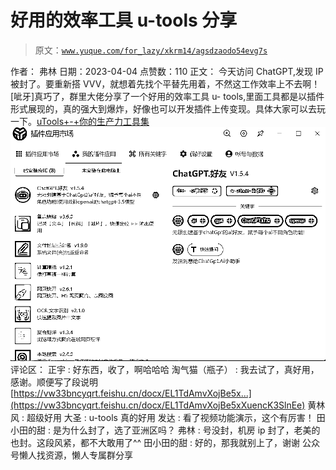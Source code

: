 # 好用的效率工具 u-tools 分享

> 原文：[`www.yuque.com/for_lazy/xkrm14/agsdzaodo54evg7s`](https://www.yuque.com/for_lazy/xkrm14/agsdzaodo54evg7s)

<ne-p id="u14f16ec5" data-lake-id="u14f16ec5">作者： 弗林</ne-p> <ne-p id="uc7fbf83b" data-lake-id="uc7fbf83b">日期：2023-04-04</ne-p> <ne-p id="u9cc6c9c9" data-lake-id="u9cc6c9c9">点赞数：110</ne-p> <ne-hole id="u72c25056" data-lake-id="u72c25056"><ne-card data-card-name="hr" data-card-type="block" id="CSNMi" data-event-boundary="card"><ne-p id="ubb58c258" data-lake-id="ubb58c258">正文：</ne-p> <ne-p id="uf4c53276" data-lake-id="uf4c53276">今天访问 ChatGPT,发现 IP 被封了。要重新搭 VVV，就想着先找个平替先用着，不然这工作效率上不去啊！[呲牙]真巧了，群里大佬分享了一个好用的效率工具 u- tools,里面工具都是以插件形式展现的，真的强大到爆炸，好像也可以开发插件上传变现。具体大家可以去玩一下。[uTools+-+你的生产力工具集](https://open.u-tools.cn/460304.html)</ne-p> <ne-p id="ufbf20195" data-lake-id="ufbf20195"><ne-card data-card-name="image" data-card-type="inline" id="uQ0OY" data-event-boundary="card">![](img/a5078636d410324b7341699789bf11fe.png)</ne-card></ne-p> <ne-hole id="ub54bab09" data-lake-id="ub54bab09"><ne-card data-card-name="hr" data-card-type="block" id="KWttS" data-event-boundary="card"><ne-p id="u534f1cf4" data-lake-id="u534f1cf4">评论区：</ne-p> <ne-p id="ued66e45c" data-lake-id="ued66e45c">正宇 : 好东西，收了，啊哈哈哈</ne-p> <ne-p id="ud8d57d44" data-lake-id="ud8d57d44">淘气猫（瓶子） : 我去试了，真好用，感谢。顺便写了段说明 [https://vw33bncyqrt.feishu.cn/docx/EL1TdAmvXojBe5x...](https://vw33bncyqrt.feishu.cn/docx/EL1TdAmvXojBe5xXuencK3SlnEe)</ne-p> <ne-p id="uebc866a8" data-lake-id="uebc866a8">黄林风 : 超级好用</ne-p> <ne-p id="u2d7d9f3d" data-lake-id="u2d7d9f3d">大圣 : u-tools 真的好用</ne-p> <ne-p id="u45537e09" data-lake-id="u45537e09">发达 : 看了视频功能演示，这个有厉害！</ne-p> <ne-p id="udc025ab4" data-lake-id="udc025ab4">田小田的甜 : 是为什么封了，选了亚洲区吗？</ne-p> <ne-p id="ue7805038" data-lake-id="ue7805038">弗林 : 号没封，机房 ip 封了，老美的也封。这段风紧，都不大敢用了^^</ne-p> <ne-p id="u7899c153" data-lake-id="u7899c153">田小田的甜 : 好的，那我就别上了，谢谢</ne-p> <ne-hole id="uf270cea3" data-lake-id="uf270cea3"><ne-card data-card-name="hr" data-card-type="block" id="ugq8j" data-event-boundary="card"><ne-p id="u310c5cb9" data-lake-id="u310c5cb9">公众号懒人找资源，懒人专属群分享</ne-p></ne-card></ne-hole></ne-card></ne-hole></ne-card></ne-hole>